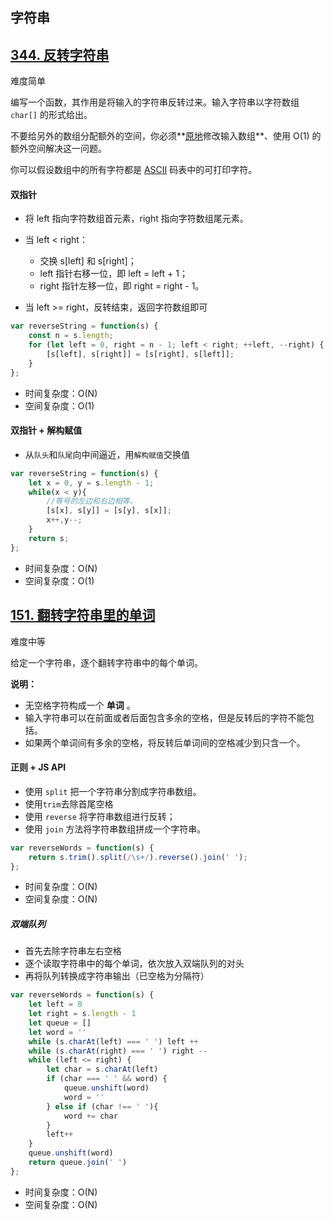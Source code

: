 ## 字符串

## [344. 反转字符串](https://leetcode-cn.com/problems/reverse-string/)

难度简单

编写一个函数，其作用是将输入的字符串反转过来。输入字符串以字符数组 `char[]` 的形式给出。

不要给另外的数组分配额外的空间，你必须**[原地](https://baike.baidu.com/item/原地算法)修改输入数组**、使用 O(1) 的额外空间解决这一问题。

你可以假设数组中的所有字符都是 [ASCII](https://baike.baidu.com/item/ASCII) 码表中的可打印字符。

#### 双指针

- 将 left 指向字符数组首元素，right 指向字符数组尾元素。

- 当 left < right：

  - 交换 s[left] 和 s[right]；
  - left 指针右移一位，即 left = left + 1；
  - right 指针左移一位，即 right = right - 1。
- 当 left >= right，反转结束，返回字符数组即可

```js
var reverseString = function(s) {
    const n = s.length;
    for (let left = 0, right = n - 1; left < right; ++left, --right) {
        [s[left], s[right]] = [s[right], s[left]];
    }
};
```

- 时间复杂度：O(N)
- 空间复杂度：O(1)

#### 双指针 + 解构赋值

- 从`队头`和`队尾`向中间逼近，用`解构赋值`交换值

```js
var reverseString = function(s) {
    let x = 0, y = s.length - 1;
    while(x < y){
        //等号的左边和右边相等。
        [s[x], s[y]] = [s[y], s[x]];
        x++,y--;
    }
    return s;
};
```

- 时间复杂度：O(N)
- 空间复杂度：O(1)

## [151. 翻转字符串里的单词](https://leetcode-cn.com/problems/reverse-words-in-a-string/)

难度中等

给定一个字符串，逐个翻转字符串中的每个单词。

**说明：**

- 无空格字符构成一个 **单词** 。
- 输入字符串可以在前面或者后面包含多余的空格，但是反转后的字符不能包括。
- 如果两个单词间有多余的空格，将反转后单词间的空格减少到只含一个。

#### 正则 + JS API

- 使用 `split` 把一个字符串分割成字符串数组。
- 使用`trim`去除首尾空格
- 使用 `reverse` 将字符串数组进行反转；
- 使用 `join` 方法将字符串数组拼成一个字符串。

```js
var reverseWords = function(s) {
    return s.trim().split(/\s+/).reverse().join(' ');
};
```

- 时间复杂度：O(N)
- 空间复杂度：O(N)

##### 双端队列

- 首先去除字符串左右空格
- 逐个读取字符串中的每个单词，依次放入双端队列的对头
- 再将队列转换成字符串输出（已空格为分隔符）

```js
var reverseWords = function(s) {
    let left = 0
    let right = s.length - 1
    let queue = []
    let word = ''
    while (s.charAt(left) === ' ') left ++
    while (s.charAt(right) === ' ') right --
    while (left <= right) {
        let char = s.charAt(left)
        if (char === ' ' && word) {
            queue.unshift(word)
            word = ''
        } else if (char !== ' '){
            word += char
        }
        left++
    }
    queue.unshift(word)
    return queue.join(' ')
};
```

- 时间复杂度：O(N)
- 空间复杂度：O(N)